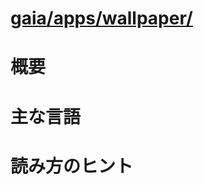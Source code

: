 # [gaia/apps/wallpaper/](http://mxr.mozilla.org/gaia/source/apps/wallpaper/)

# 概要

# 主な言語

# 読み方のヒント
